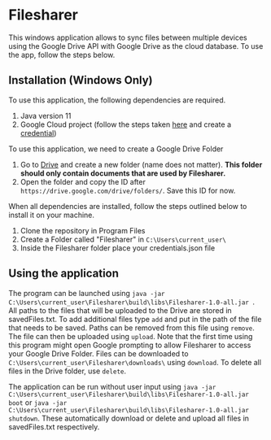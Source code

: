 # Filesharer
This windows application allows to sync files between multiple devices using the Google Drive API with Google Drive as the cloud database. To use the app, follow the steps below.

## Installation (Windows Only)
To use this application, the following dependencies are required. 
1. Java version 11
2. Google Cloud project (follow the steps taken [here](https://developers.google.com/workspace/guides/create-project) and create a [credential](https://developers.google.com/drive/api/quickstart/java))

To use this application, we need to create a Google Drive Folder
1. Go to [Drive](https://drive.google.com/drive/home) and create a new folder (name does not matter). **This folder should only contain documents that are used by Filesharer.**
2. Open the folder and copy the ID after `https://drive.google.com/drive/folders/`. Save this ID for now.  

When all dependencies are installed, follow the steps outlined below to install it on your machine.
1. Clone the repository in Program Files
2. Create a Folder called "Filesharer" in `C:\Users\current_user\`
3. Inside the Filesharer folder place your credentials.json file

## Using the application
The program can be launched using `java -jar C:\Users\current_user\Filesharer\build\libs\Filesharer-1.0-all.jar `. All paths to the files that will be uploaded to the Drive are stored in savedFiles.txt. 
To add additional files type `add` and put in the path of the file that needs to be saved. Paths can be removed from this file using `remove`. The file can then be uploaded using `upload`. Note that the first 
time using this program might open Google prompting to allow Filesharer to access your Google Drive Folder. Files can be downloaded to `C:\Users\current_user\Filesharer\downloads\` using `download`. To delete 
all files in the Drive folder, use `delete`. 

The application can be run without user input using `java -jar C:\Users\current_user\Filesharer\build\libs\Filesharer-1.0-all.jar boot` or 
`java -jar C:\Users\current_user\Filesharer\build\libs\Filesharer-1.0-all.jar shutdown`. These automatically download or delete and upload all files in savedFiles.txt respectively.
